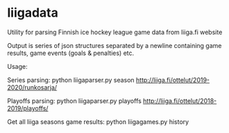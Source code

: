 # liigadata
Utility for parsing Finnish ice hockey league game data from liiga.fi website

Output is series of json structures separated by a newline containing game results, game events (goals & penalties) etc.

Usage:

Series parsing:
    python liigaparser.py season http://liiga.fi/ottelut/2019-2020/runkosarja/

Playoffs parsing:
    python liigaparser.py playoffs http://liiga.fi/ottelut/2018-2019/playoffs/

Get all liiga seasons game results:
    python liigagames.py history

